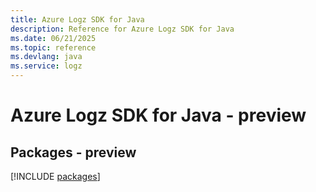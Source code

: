 ```yaml
---
title: Azure Logz SDK for Java
description: Reference for Azure Logz SDK for Java
ms.date: 06/21/2025
ms.topic: reference
ms.devlang: java
ms.service: logz
---
```

# Azure Logz SDK for Java - preview
## Packages - preview
[!INCLUDE [packages](logz-index.md)]
